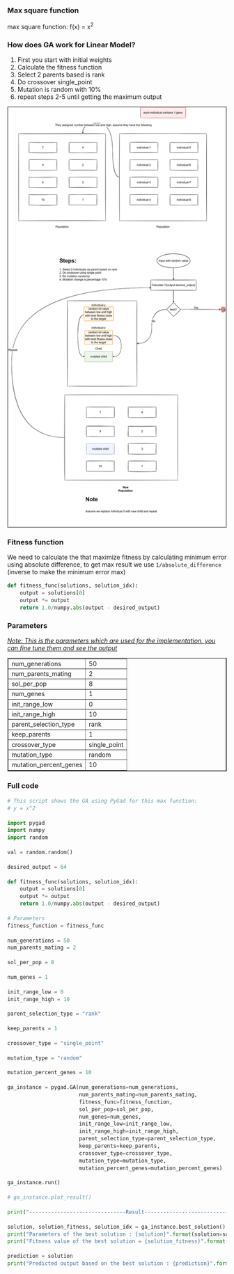 ### Max square function

max square function: f(x) = x<sup>2</sup>

### How does GA work for Linear Model?

1. First you start with initial weights
2. Calculate the fitness function
3. Select 2 parents based  is rank
4. Do crossover single_point
5. Mutation is random with 10%
6. repeat steps 2-5 until getting the maximum output

<div style="border:2px solid gray;">
    <img src="../../assets/problems/general/exp.png" alt="explanation"/>
</div>

### Fitness function

We need to calculate the that maximize fitness by calculating minimum error using absolute difference, to get max result 
we use `1/absolute_difference` (inverse to make the minimum error max)

```py
def fitness_func(solutions, solution_idx):
    output = solutions[0]
    output *= output
    return 1.0/numpy.abs(output - desired_output)
```

### Parameters

<i><ins>Note: This is the parameters which are used for the implementation, you can fine tune them and see the output</ins></i>

<table border="2">
    <tr>
        <td>num_generations</td>
        <td>50</td>
    </tr>
    <tr>
        <td>num_parents_mating</td>
        <td>2</td>
    </tr>
    <tr>
        <td>sol_per_pop</td>
        <td>8</td>
    </tr>
    <tr>
        <td>num_genes</td>
        <td>1</td>
    </tr>
    <tr>
        <td>init_range_low</td>
        <td>0</td>
    </tr>
    <tr>
        <td>init_range_high</td>
        <td>10</td>
    </tr>
    <tr>
        <td>parent_selection_type</td>
        <td>rank</td>
    </tr>
    <tr>
        <td>keep_parents</td>
        <td>1</td>
    </tr>
    <tr>
        <td>crossover_type</td>
        <td>single_point</td>
    </tr>
    <tr>
        <td>mutation_type</td>
        <td>random</td>
    </tr>
    <tr>
        <td>mutation_percent_genes</td>
        <td>10</td>
    </tr>
</table>

### Full code

```py
# This script shows the GA using PyGad for this max function:
# y = x^2

import pygad
import numpy
import random

val = random.random()

desired_output = 64

def fitness_func(solutions, solution_idx):
    output = solutions[0]
    output *= output
    return 1.0/numpy.abs(output - desired_output)

# Parameters
fitness_function = fitness_func

num_generations = 50
num_parents_mating = 2

sol_per_pop = 8

num_genes = 1

init_range_low = 0
init_range_high = 10

parent_selection_type = "rank"

keep_parents = 1

crossover_type = "single_point"

mutation_type = "random"

mutation_percent_genes = 10

ga_instance = pygad.GA(num_generations=num_generations,
                       num_parents_mating=num_parents_mating,
                       fitness_func=fitness_function,
                       sol_per_pop=sol_per_pop,
                       num_genes=num_genes,
                       init_range_low=init_range_low,
                       init_range_high=init_range_high,
                       parent_selection_type=parent_selection_type,
                       keep_parents=keep_parents,
                       crossover_type=crossover_type,
                       mutation_type=mutation_type,
                       mutation_percent_genes=mutation_percent_genes)

ga_instance.run()

# ga_instance.plot_result()

print("-------------------------------Result--------------------------------")

solution, solution_fitness, solution_idx = ga_instance.best_solution()
print("Parameters of the best solution : {solution}".format(solution=solution))
print("Fitness value of the best solution = {solution_fitness}".format(solution_fitness=solution_fitness))

prediction = solution
print("Predicted output based on the best solution : {prediction}".format(prediction=prediction))
```